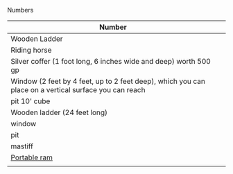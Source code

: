 Numbers

| Number                                                                                                |     |
| ----------------------------------------------------------------------------------------------------- | --- |
| Wooden Ladder                                                                                         |     |
| Riding horse                                                                                          |     |
| Silver coffer (1 foot long, 6 inches wide and deep) worth 500 gp                                      |     |
| Window (2 feet by 4 feet, up to 2 feet deep), which you can place on a vertical surface you can reach |     |
| pit 10' cube                                                                                          |     |
| Wooden ladder (24 feet long)                                                                          |     |
| window                                                                                                |     |
| pit                                                                                                   |     |
| mastiff                                                                                               |     |
| [Portable ram](https://5e.tools/items.html#portable%20ram_phb)                                        |     | 
|                                                                                                       |     |



